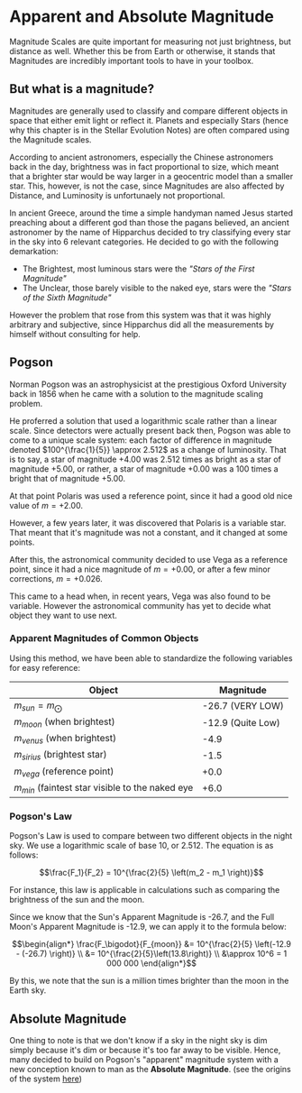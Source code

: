 # Apparent and Absolute Magnitude

Magnitude Scales are quite important for measuring not just brightness, but distance as well. Whether this be from Earth or otherwise, it stands that Magnitudes are incredibly important tools to have in your toolbox.

## But what is a magnitude?

Magnitudes are generally used to classify and compare different objects in space that either emit light or reflect it. Planets and especially Stars (hence why this chapter is in the Stellar Evolution Notes) are often compared using the Magnitude scales.


According to ancient astronomers, especially the Chinese astronomers back in the day, brightness was in fact proportional to size, which meant that a brighter star would be way larger in a geocentric model than a smaller star. This, however, is not the case, since Magnitudes are also affected by Distance, and Luminosity is unfortunaely not proportional.


In ancient Greece, around the time a simple handyman named Jesus started preaching about a different god than those the pagans believed, an ancient astronomer by the name of Hipparchus decided to try classifying every star in the sky into 6 relevant categories. He decided to go with the following demarkation:

- The Brightest, most luminous stars were the _"Stars of the First Magnitude"_
- The Unclear, those barely visible to the naked eye, stars were the _"Stars of the Sixth Magnitude"_


However the problem that rose from this system was that it was highly arbitrary and subjective, since Hipparchus did all the measurements by himself without consulting for help.



## Pogson

Norman Pogson was an astrophysicist at the prestigious Oxford University back in 1856 when he came with a solution to the magnitude scaling problem.


He proferred a solution that used a logarithmic scale rather than a linear scale. Since detectors were actually present back then, Pogson was able to come to a unique scale system: each factor of difference in magnitude denoted $100^{\frac{1}{5}} \approx 2.512$ as a change of luminosity. That is to say, a star of magnitude +4.00 was $2.512$ times as bright as a star of magnitude +5.00, or rather, a star of magnitude +0.00 was a 100 times a bright that of magnitude +5.00.


At that point Polaris was used a reference point, since it had a good old nice value of $m = +2.00$.


However, a few years later, it was discovered that Polaris is a variable star. That meant that it's magnitude was not a constant, and it changed at some points.


After this, the astronomical community decided to use Vega as a reference point, since it had a nice magnitude of $m = +0.00$, or after a few minor corrections, $m = +0.026$.


This came to a head when, in recent years, Vega was also found to be variable. However the astronomical community has yet to decide what object they want to use next.


### Apparent Magnitudes of Common Objects

Using this method, we have been able to standardize the following variables for easy reference:

|Object|Magnitude|
|---|---|
|$m_{sun} = m_\bigodot$|-26.7 (VERY LOW)|
|$m_{moon}$ (when brightest)|-12.9 (Quite Low)|
|$m_{venus}$ (when brightest)|-4.9|
|$m_{sirius}$ (brightest star)|-1.5|
|$m_{vega}$ (reference point)|+0.0|
|$m_{min}$ (faintest star visible to the naked eye|+6.0|

### Pogson's Law

Pogson's Law is used to compare between two different objects in the night sky. We use a logarithmic scale of base 10, or 2.512. The equation is as follows:


$$\frac{F_1}{F_2} = 10^{\frac{2}{5} \left(m_2 - m_1 \right)}$$

For instance, this law is applicable in calculations such as comparing the brightness of the sun and the moon.


Since we know that the Sun's Apparent Magnitude is -26.7, and the Full Moon's Apparent Magnitude is -12.9, we can apply it to the formula below:


$$\begin{align*} \frac{F_\bigodot}{F_{moon}} &= 10^{\frac{2}{5} \left(-12.9 - (-26.7) \right)} \\ &= 10^{\frac{2}{5}\left(13.8\right)} \\ &\approx 10^6 = 1 000 000 \end{align*}$$


By this, we note that the sun is a million times brighter than the moon in the Earth sky.



## Absolute Magnitude

One thing to note is that we don't know if a sky in the night sky is dim simply because it's dim or because it's too far away to be visible. Hence, many decided to build on Pogson's "apparent" magnitude system with a new conception known to man as the **Absolute Magnitude**. (see the origins of the system [here](https://articles.adsabs.harvard.edu/cgi-bin/nph-iarticle_query?2006JAHH....9..173H&defaultprint=YES&filetype=.pdf))


